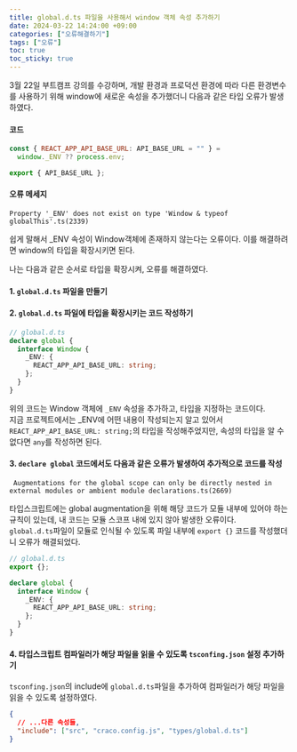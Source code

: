 ```yaml
---
title: global.d.ts 파일을 사용해서 window 객체 속성 추가하기
date: 2024-03-22 14:24:00 +09:00
categories: ["오류해결하기"]
tags: ["오류"]
toc: true
toc_sticky: true
---
```


3월 22일 부트캠프 강의를 수강하며, 개발 환경과 프로덕션 환경에 따라 다른 환경변수를 사용하기 위해 window에 새로운 속성을 추가했더니 다음과 같은 타입 오류가 발생하였다.

#### 코드

```js
const { REACT_APP_API_BASE_URL: API_BASE_URL = "" } =
  window._ENV ?? process.env;

export { API_BASE_URL };
```

#### 오류 메세지

```
Property '_ENV' does not exist on type 'Window & typeof globalThis'.ts(2339)
```

쉽게 말해서 \_ENV 속성이 Window객체에 존재하지 않는다는 오류이다. 이를 해결하려면 window의 타입을 확장시키면 된다.

나는 다음과 같은 순서로 타입을 확장시켜, 오류를 해결하였다.

#### 1. `global.d.ts` 파일을 만들기

#### 2. `global.d.ts` 파일에 타입을 확장시키는 코드 작성하기

```ts
// global.d.ts
declare global {
  interface Window {
    _ENV: {
      REACT_APP_API_BASE_URL: string;
    };
  }
}
```

위의 코드는 Window 객체에 `_ENV` 속성을 추가하고, 타입을 지정하는 코드이다.  
 지금 프로젝트에서는 \_ENV에 어떤 내용이 작성되는지 알고 있어서 `REACT_APP_API_BASE_URL: string;`의 타입을 작성해주었지만, 속성의 타입을 알 수 없다면 `any`를 작성하면 된다.

#### 3. `declare global` 코드에서도 다음과 같은 오류가 발생하여 추가적으로 코드를 작성

```
 Augmentations for the global scope can only be directly nested in external modules or ambient module declarations.ts(2669)
```

타입스크립트에는 global augmentation을 위해 해당 코드가 모듈 내부에 있어야 하는 규칙이 있는데, 내 코드는 모듈 스코프 내에 있지 않아 발생한 오류이다.  
 `global.d.ts`파일이 모듈로 인식될 수 있도록 파일 내부에 `export {}` 코드를 작성했더니 오류가 해결되었다.

```ts
// global.d.ts
export {};

declare global {
  interface Window {
    _ENV: {
      REACT_APP_API_BASE_URL: string;
    };
  }
}
```

#### 4. 타입스크립트 컴파일러가 해당 파일을 읽을 수 있도록 `tsconfing.json` 설정 추가하기

`tsconfing.json`의 include에 `global.d.ts`파일을 추가하여 컴파일러가 해당 파일을 읽을 수 있도록 설정하였다.

```json
{
  // ...다른 속성들,
  "include": ["src", "craco.config.js", "types/global.d.ts"]
}
```
